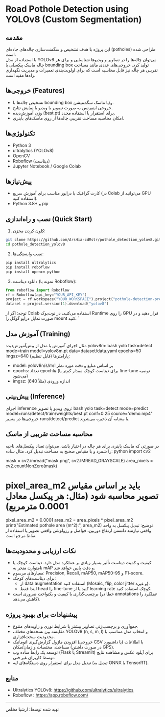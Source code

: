 # Road Pothole Detection using YOLOv8 (Custom Segmentation)

## مقدمه
این پروژه با هدف تشخیص و سگمنت‌سازی چاله‌های جاده‌ای (potholes) طراحی شده است.  
با استفاده از مدل YOLOv8 می‌توان چاله‌ها را در تصاویر و ویدیوها شناسایی و برای هر چاله ماسک پیکسلی یا bounding box تولید کرد. خروجی‌های عددی مانند مساحت تقریبی هر چاله نیز قابل محاسبه است که برای اولویت‌بندی تعمیرات و مدیریت نگهداری راه‌ها مفید است.

## خروجی‌ها (Features)
- تشخیص چاله‌ها با bounding box و/یا ماسک سگمنتیشن.
- خروجی اینفرنس به صورت تصویر یا ویدیو با نمایش نتایج.
- وزن آموزش‌دیده (best.pt) برای استقرار یا استفاده مجدد.
- امکان محاسبه مساحت تقریبی چاله‌ها از روی ماسک‌های باینری.

## تکنولوژی‌ها
- Python 3
- ultralytics (YOLOv8)
- OpenCV
- Roboflow (دیتاست)
- Jupyter Notebook / Google Colab

## پیش‌نیازها
- کارت گرافیک با درایور مناسب برای آموزش سریع (در Colab می‌توانید از GPU استفاده کنید).
- Python 3.8+ و pip

## نصب و راه‌اندازی (Quick Start)

1. کلون کردن مخزن:
```bash
git clone https://github.com/ArsHia-cdMstr/pothole_detection_yolov8.git
cd pothole_detection_yolov8
```

2. نصب وابستگی‌ها:
```bash
pip install ultralytics
pip install roboflow
pip install opencv-python
```

3. دانلود دیتاست (نمونه با Roboflow):
```python
from roboflow import Roboflow
rf = Roboflow(api_key="YOUR_API_KEY")
project = rf.workspace("YOUR_WORKSPACE").project("pothole-detection-project")
dataset = project.version(1).download("yolov8")
```
توجه: اگر از Colab استفاده می‌کنید، در نوت‌بوک Runtime را روی GPU قرار دهید و در صورت تمایل درایو گوگل را mount کنید.
`
## آموزش مدل (Training)
مثال اجرای آموزش با مدل از پیش‌آموزش‌دیده yolov8m:
bash
yolo task=detect mode=train model=yolov8m.pt data=dataset/data.yaml epochs=50 imgsz=640
پارامترها (قابل تنظیم):
- model: yolov8n/s/m/l بر اساس منابع و دقت مورد نظر
- epochs: تعداد epochها (برای دیتاست کوچک مقدار کم‌تر یا fine-tune توصیه می‌شود)
- imgsz: اندازه ورودی (مثلاً 640)

## پیش‌بینی (Inference)
اجرای inference روی ویدیو یا تصویر:
bash
yolo task=detect mode=predict model=runs/detect/train/weights/best.pt conf=0.25 source='demo.mp4'
خروجی‌ها در مسیر runs/detect/predict یا مشابه آن ذخیره می‌شوند.

## محاسبه مساحت تقریبی از ماسک
در صورتی که ماسک باینری برای هر چاله در اختیار باشد، می‌توان تعداد پیکسل‌های ناحیه را شمرد و با مقیاس صحیح به مساحت تبدیل کرد. مثال ساده:
python
import cv2

mask = cv2.imread("mask.png", cv2.IMREAD_GRAYSCALE)
area_pixels = cv2.countNonZero(mask)

# pixel_area_m2 باید بر اساس مقیاس تصویر محاسبه شود (مثال: هر پیکسل معادل 0.0001 مترمربع)
pixel_area_m2 = 0.0001
area_m2 = area_pixels * pixel_area_m2
print("Estimated pothole area (m^2):", area_m2)
توضیح: تبدیل پیکسل به واحد واقعی نیازمند دانستن ارتفاع دوربین، فواصل و رزولوشن واقعی تصویر یا استفاده از نقاط مرجع است.

## نکات ارزیابی و محدودیت‌ها
- کیفیت و کمیت دیتاست تأثیر بسیار زیادی بر عملکرد مدل دارد. دیتاست کوچک یا نامتوازن منجر به mAP و دقت پایین خواهد شد.
- معیارهای مرسوم: Precision, Recall, mAP50, mAP50-95 و F1-score.
- برای دیتاست‌های کوچک:
  - از data augmentation استفاده کنید (Mosaic, flip, color jitter و غیره).
  - ابتدا فقط head را fine-tune کنید یا از learning rate کوچک استفاده کنید.
- برچسب‌گذاری با کیفیت و یکنواخت ضروری است (خطا در annotations عملکرد را کاهش می‌دهد).

## پیشنهادات برای بهبود پروژه
- جمع‌آوری و برچسب‌زنی تصاویر بیشتر با شرایط نوری و زاویه‌های متنوع.
- مقایسه بین نسخه‌های مختلف YOLOv8 (n, s, m, l) و انتخاب مدل متناسب با محدودیت سخت‌افزاری.
- افزودن ماژول گزارش‌گیری اتوماتیک (خروجی CSV یا داشبورد) با اطلاعات مساحت، مختصات و زمان/مکان (در صورت داشتن GPS).
- توسعه یک رابط ساده وب (Flask یا Streamlit) برای آپلود عکس و مشاهده نتایج توسط کاربران غیر فنی.
- تبدیل مدل برای استقرار روی دستگاه‌های لبه (تبدیل به ONNX یا TensorRT).

## منابع
- Ultralytics YOLOv8: https://github.com/ultralytics/ultralytics
- Roboflow : https://app.roboflow.com/

---

تهیه شده توسط: ارشیا مخلص


